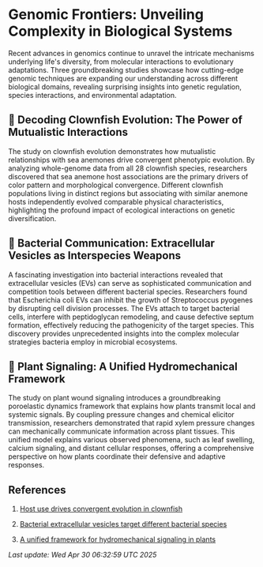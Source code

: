 # Genomic Frontiers: Unveiling Complexity in Biological Systems

Recent advances in genomics continue to unravel the intricate mechanisms underlying life's diversity, from molecular interactions to evolutionary adaptations. Three groundbreaking studies showcase how cutting-edge genomic techniques are expanding our understanding across different biological domains, revealing surprising insights into genetic regulation, species interactions, and environmental adaptation.

## 🧬 Decoding Clownfish Evolution: The Power of Mutualistic Interactions

The study on clownfish evolution demonstrates how mutualistic relationships with sea anemones drive convergent phenotypic evolution. By analyzing whole-genome data from all 28 clownfish species, researchers discovered that sea anemone host associations are the primary drivers of color pattern and morphological convergence. Different clownfish populations living in distinct regions but associating with similar anemone hosts independently evolved comparable physical characteristics, highlighting the profound impact of ecological interactions on genetic diversification.

## 🦠 Bacterial Communication: Extracellular Vesicles as Interspecies Weapons

A fascinating investigation into bacterial interactions revealed that extracellular vesicles (EVs) can serve as sophisticated communication and competition tools between different bacterial species. Researchers found that Escherichia coli EVs can inhibit the growth of Streptococcus pyogenes by disrupting cell division processes. The EVs attach to target bacterial cells, interfere with peptidoglycan remodeling, and cause defective septum formation, effectively reducing the pathogenicity of the target species. This discovery provides unprecedented insights into the complex molecular strategies bacteria employ in microbial ecosystems.

## 🌱 Plant Signaling: A Unified Hydromechanical Framework

The study on plant wound signaling introduces a groundbreaking poroelastic dynamics framework that explains how plants transmit local and systemic signals. By coupling pressure changes and chemical elicitor transmission, researchers demonstrated that rapid xylem pressure changes can mechanically communicate information across plant tissues. This unified model explains various observed phenomena, such as leaf swelling, calcium signaling, and distant cellular responses, offering a comprehensive perspective on how plants coordinate their defensive and adaptive responses.

## References

1. [Host use drives convergent evolution in clownfish](https://pubmed.ncbi.nlm.nih.gov/40279387/)

2. [Bacterial extracellular vesicles target different bacterial species](https://pubmed.ncbi.nlm.nih.gov/40299696/)

3. [A unified framework for hydromechanical signaling in plants](https://pubmed.ncbi.nlm.nih.gov/40261931/)

*Last update: Wed Apr 30 06:32:59 UTC 2025*
